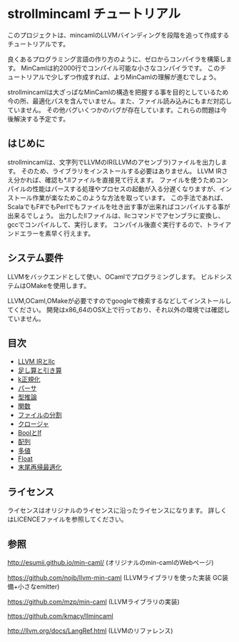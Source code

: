 # strollmincaml チュートリアル

このプロジェクトは、mincamlのLLVMバインディングを段階を追って作成するチュートリアルです。

良くあるプログラミング言語の作り方のように、ゼロからコンパイラを構築します。
MinCamlは約2000行でコンパイル可能な小さなコンパイラです。
このチュートリアルで少しずつ作成すれば、よりMinCamlの理解が進むでしょう。

strollmincamlは大ざっぱなMinCamlの構造を把握する事を目的としているため
今の所、最適化パスを含んでいません。また、ファイル読み込みにもまだ対応していません。
その他バグいくつかのバグが存在しています。これらの問題は今後解決する予定です。

## はじめに

strollmincamlは、文字列でLLVMのIR(LLVMのアセンブラ)ファイルを出力します。
そのため、ライブラリをインストールする必要はありません。
LLVM IRさえ分かれば、確認も*.llファイルを直接見て行えます。
ファイルを使うためコンパイルの性能はパースする処理やプロセスの起動が入る分遅くなりますが、インストール作業が楽なためこのような方法を取っています。
この手法であれば、ScalaでもF#でもPerlでもファイルを吐き出す事が出来ればコンパイルする事が出来るでしょう。
出力したllファイルは、llcコマンドでアセンブラに変換し、gccでコンパイルして、実行します。
コンパイル後直ぐ実行するので、トライアンドエラーを素早く行えます。

## システム要件

LLVMをバックエンドとして使い、OCamlでプログラミングします。
ビルドシステムはOMakeを使用します。

LLVM,OCaml,OMakeが必要ですのでgoogleで検索するなどしてインストールしてください。
開発はx86_64のOSX上で行っており、それ以外の環境では確認していません。

## 目次

- [LLVM IRとllc](a01/readme.md)
- [足し算と引き算](l01/readme.md)
- [k正規化](l02/readme.md)
- [パーサ](l03/readme.md)
- [型推論](l04/readme.md)
- [関数](l05/readme.md)
- [ファイルの分割](l06/readme.md)
- [クロージャ](l07/readme.md)
- [BoolとIf](l08/readme.md)
- [配列](l09/readme.md)
- [多値](l10/readme.md)
- [Float](l11/readme.md)
- [末尾再帰最適化](l12/readme.md)

## ライセンス

ライセンスはオリジナルのライセンスに沿ったライセンスになります。
詳しくはLICENCEファイルを参照してください。

## 参照

http://esumii.github.io/min-caml/ (オリジナルのmin-camlのWebページ)

https://github.com/nojb/llvm-min-caml (LLVMライブラリを使った実装 GC装備+小さなemitter)

https://github.com/mzp/min-caml (LLVMライブラリの実装)

https://github.com/kmacy/llmincaml

http://llvm.org/docs/LangRef.html (LLVMのリファレンス)
